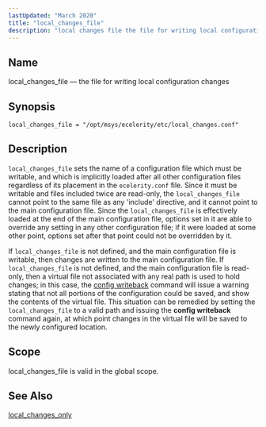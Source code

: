 ```yaml
---
lastUpdated: "March 2020"
title: "local_changes_file"
description: "local changes file the file for writing local configuration changes local changes file opt msys ecelerity etc local changes conf local changes file sets the name of a configuration file which must be writable and which is implicitly loaded after all other configuration files regardless of its placement in the..."
---
```


<a name="conf.ref.local_changes_file"></a> 
## Name

local_changes_file — the file for writing local configuration changes

## Synopsis

`local_changes_file = "/opt/msys/ecelerity/etc/local_changes.conf"`

<a name="idp25036256"></a> 
## Description

`local_changes_file` sets the name of a configuration file which must be writable, and which is implicitly loaded after all other configuration files regardless of its placement in the `ecelerity.conf` file. Since it must be writable and files included twice are read-only, the `local_changes_file` cannot point to the same file as any 'include' directive, and it cannot point to the main configuration file. Since the `local_changes_file` is effectively loaded at the end of the main configuration file, options set in it are able to override any setting in any other configuration file; if it were loaded at some other point, options set after that point could not be overridden by it.

If `local_changes_file` is not defined, and the main configuration file is writable, then changes are written to the main configuration file. If `local_changes_file` is not defined, and the main configuration file is read-only, then a virtual file not associated with any real path is used to hold changes; in this case, the [config writeback](/momentum/4/console-commands/config#config_writeback) command will issue a warning stating that not all portions of the configuration could be saved, and show the contents of the virtual file. This situation can be remedied by setting the `local_changes_file` to a valid path and issuing the **config writeback**           command again, at which point changes in the virtual file will be saved to the newly configured location.

<a name="idp25044016"></a> 
## Scope

local_changes_file is valid in the global scope.

<a name="idp25045856"></a> 
## See Also

[local_changes_only](/momentum/4/config/ref-local-changes-only)